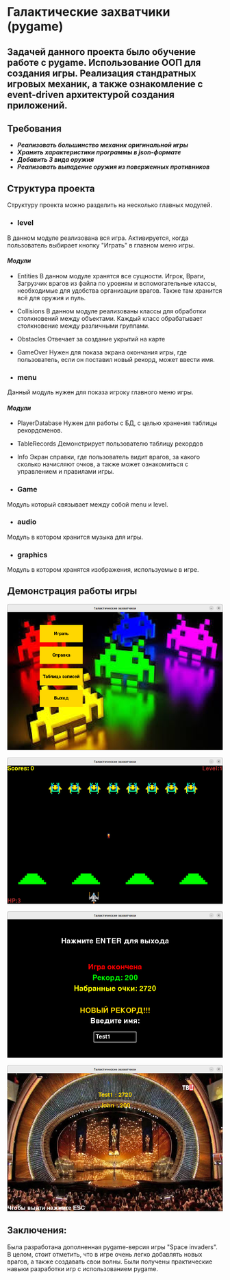 # Галактические захватчики (pygame)

## Задачей данного проекта было обучение работе с pygame. Использование ООП для создания игры. Реализация стандратных игровых механик, а также ознакомление с event-driven архитектурой создания приложений.

## Требования

- ***Реализовать большинство механик оригинальной игры***
- ***Хранить характеристики программы в json-формате***
- ***Добавить 3 вида оружия***
- ***Реализовать выпадение оружия из поверженных противников***

## Структура проекта
Структуру проекта можно разделить на несколько главных модулей.

- ### level
В данном модуле реализована вся игра. Активируется, когда пользователь выбирает кнопку "Играть" в главном меню игры.

#### *Модули*

 - Entities
    В данном модуле хранятся все сущности. Игрок, Враги, Загрузчик врагов из файла по уровням и вспомогательные классы, необходимые для удобства организации врагов. Также там хранится всё для оружия и пуль.
 - Collisions
    В данном модуле реализованы классы для обработки столкновений между объектами. Каждый класс обрабатывает столкновение между различными группами.
 - Obstacles
    Отвечает за создание укрытий на карте
 - GameOver
    Нужен для показа экрана окончания игры, где пользователь, если он поставил новый рекорд, может ввести имя.

- ### menu
Данный модуль нужен для показа игроку главного меню игры.
#### *Модули*

 - PlayerDatabase
    Нужен для работы с БД, с целью хранения таблицы рекордсменов.

 - TableRecords
    Демонстрирует пользователю таблицу рекордов

 - Info
    Экран справки, где пользователь видит врагов, за какого сколько начисляют очков, а также может ознакомиться с управлением и правилами игры.

- ### Game
 Модуль который связывает между собой menu и level.

 - ### audio
Модуль в котором хранится музыка для игры.

 - ### graphics
 Модуль в котором хранятся изображения, используемые в игре.

 ## Демонстрация работы игры 

 ![](imgs/main_menu.png)

 ![](imgs/game.png)

 ![](imgs/end_game.png)

 ![](imgs/hall_of_fame.png)


## Заключения:
 Была разработана дополненная pygame-версия игры "Space invaders". В целом, стоит отметить, что в игре очень легко добавлять новых врагов, а также создавать свои волны. Были получены практические навыки разработки игр с использованием pygame. 